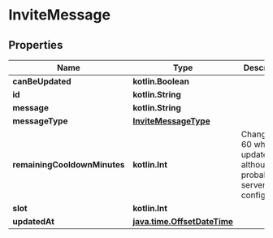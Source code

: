 
# InviteMessage

## Properties
Name | Type | Description | Notes
------------ | ------------- | ------------- | -------------
**canBeUpdated** | **kotlin.Boolean** |  | 
**id** | **kotlin.String** |  | 
**message** | **kotlin.String** |  | 
**messageType** | [**InviteMessageType**](InviteMessageType.md) |  | 
**remainingCooldownMinutes** | **kotlin.Int** | Changes to 60 when updated, although probably server-side configurable. | 
**slot** | **kotlin.Int** |  | 
**updatedAt** | [**java.time.OffsetDateTime**](java.time.OffsetDateTime.md) |  | 



